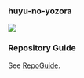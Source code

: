 ### huyu-no-yozora
![](https://github-readme-stats.vercel.app/api?username=huyu-no-yozora&count_private=true&show_icons=true&bg_color=30,e55d87,5fc3e4&title_color=ffffff&icon_color=ffffff&text_color=ffffff)

### Repository Guide
See [RepoGuide](https://github.com/huyu-no-yozora/RepoGuide).


